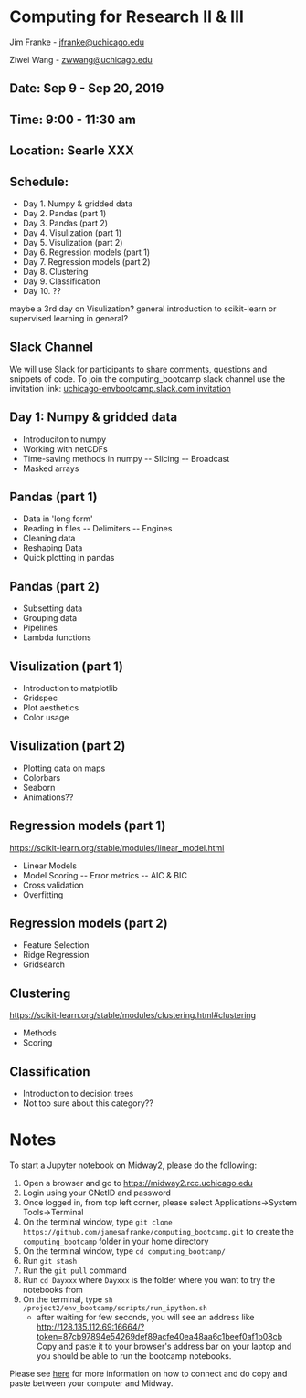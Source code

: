 # Computing for Research II & III
Jim Franke - jfranke@uchicago.edu

Ziwei Wang - zwwang@uchicago.edu

## Date: Sep 9 - Sep 20, 2019
## Time: 9:00 - 11:30 am
## Location: Searle XXX

## Schedule:
* Day 1. Numpy & gridded data
* Day 2. Pandas (part 1)
* Day 3. Pandas (part 2)
* Day 4. Visulization (part 1)
* Day 5. Visulization (part 2)
* Day 6. Regression models (part 1)
* Day 7. Regression models (part 2)
* Day 8. Clustering
* Day 9. Classification
* Day 10. ??

maybe a 3rd day on Visulization?
general introduction to scikit-learn or supervised learning in general?


## Slack Channel
We will use Slack for participants to share comments, questions and snippets of code. 
To join the computing_bootcamp slack channel use the invitation link: 
[uchicago-envbootcamp.slack.com invitation](
https://join.slack.com/t/uchicago-envbootcamp/shared_invite/enQtNDMxNzY4NDY5NzgxLTY3ZTFjMmE3ZjExOTljZmE3NWI3ODFkZDg1M2IwMzQyYTE3MDVhZTQ5M2RkNTM4MmQ0YTM4Y2FmOWQ5ZmYxNTQ)

## Day 1: Numpy & gridded data
* Introduciton to numpy
* Working with netCDFs
* Time-saving methods in numpy
-- Slicing
-- Broadcast
* Masked arrays
 
## Pandas (part 1)
* Data in 'long form'
* Reading in files
-- Delimiters
-- Engines
* Cleaning data
* Reshaping Data
* Quick plotting in pandas

## Pandas (part 2)
* Subsetting data
* Grouping data
* Pipelines
* Lambda functions

## Visulization (part 1)
* Introduction to matplotlib
* Gridspec
* Plot aesthetics
* Color usage

## Visulization (part 2)
* Plotting data on maps
* Colorbars
* Seaborn
* Animations??

## Regression models (part 1)
https://scikit-learn.org/stable/modules/linear_model.html
* Linear Models
* Model Scoring
-- Error metrics
-- AIC & BIC
* Cross validation
* Overfitting

## Regression models (part 2)
* Feature Selection
* Ridge Regression
* Gridsearch

## Clustering
https://scikit-learn.org/stable/modules/clustering.html#clustering
* Methods
* Scoring

## Classification
* Introduction to decision trees
* Not too sure about this category??

# Notes
To start a Jupyter notebook on Midway2, please do the following:
1. Open a browser and go to https://midway2.rcc.uchicago.edu
2. Login using your CNetID and password
3. Once logged in, from top left corner, please select Applications->System Tools->Terminal
4. On the terminal window, type `git clone https://github.com/jamesafranke/computing_bootcamp.git` to create the `computing_bootcamp` folder in your home directory
5. On the terminal window, type `cd computing_bootcamp/`
7. Run `git stash`
8. Run the `git pull` command
9. Run `cd Dayxxx` where `Dayxxx` is the folder where you want to try the notebooks from
10. On the terminal, type `sh /project2/env_bootcamp/scripts/run_ipython.sh`
     * after waiting for few seconds, you will see an address like 
  http://128.135.112.69:16664/?token=87cb97894e54269def89acfe40ea48aa6c1beef0af1b08cb Copy and paste it to your browser's
  address bar on your laptop and you should be able to run the bootcamp notebooks.
  
  Please see [here](https://rcc.uchicago.edu/docs/connecting/index.html#connecting-with-thinlinc) for more information 
  on how to connect and do copy and paste between your computer and Midway.
